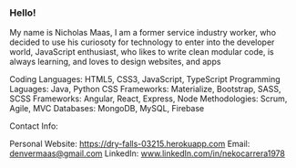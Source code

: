 ### Hello!

My name is Nicholas Maas, I am a former service industry worker, who decided to use his curiosoty for technology to enter into the developer world,
JavaScript enthusiast, who likes to write clean modular code, is always learning, and loves to design websites, and apps

Coding Languages: HTML5, CSS3, JavaScript, TypeScript
Programming Laguages: Java, Python
CSS Frameworks: Materialize, Bootstrap, SASS, SCSS
Frameworks: Angular, React, Express, Node
Methodologies: Scrum, Agile, MVC
Databases: MongoDB, MySQL, Firebase

Contact Info:

Personal Website: https://dry-falls-03215.herokuapp.com
Email: denvermaas@gmail.com
LinkedIn: www.linkedIn.com/in/nekocarrera1978
